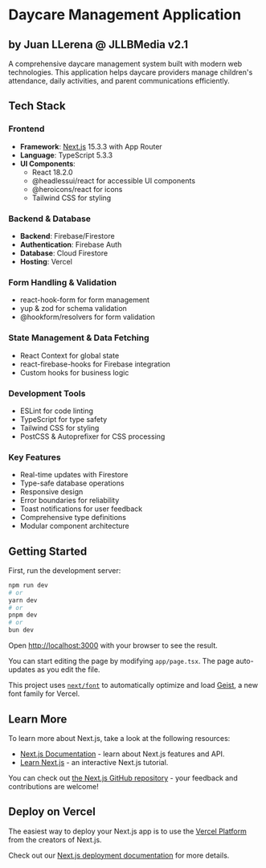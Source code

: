 # Daycare Management Application
## by Juan LLerena @ JLLBMedia v2.1

A comprehensive daycare management system built with modern web technologies. This application helps daycare providers manage children's attendance, daily activities, and parent communications efficiently.

## Tech Stack

### Frontend
- **Framework**: [Next.js](https://nextjs.org) 15.3.3 with App Router
- **Language**: TypeScript 5.3.3
- **UI Components**:
  - React 18.2.0
  - @headlessui/react for accessible UI components
  - @heroicons/react for icons
  - Tailwind CSS for styling

### Backend & Database
- **Backend**: Firebase/Firestore
- **Authentication**: Firebase Auth
- **Database**: Cloud Firestore
- **Hosting**: Vercel

### Form Handling & Validation
- react-hook-form for form management
- yup & zod for schema validation
- @hookform/resolvers for form validation

### State Management & Data Fetching
- React Context for global state
- react-firebase-hooks for Firebase integration
- Custom hooks for business logic

### Development Tools
- ESLint for code linting
- TypeScript for type safety
- Tailwind CSS for styling
- PostCSS & Autoprefixer for CSS processing

### Key Features
- Real-time updates with Firestore
- Type-safe database operations
- Responsive design
- Error boundaries for reliability
- Toast notifications for user feedback
- Comprehensive type definitions
- Modular component architecture

## Getting Started

First, run the development server:

```bash
npm run dev
# or
yarn dev
# or
pnpm dev
# or
bun dev
```

Open [http://localhost:3000](http://localhost:3000) with your browser to see the result.

You can start editing the page by modifying `app/page.tsx`. The page auto-updates as you edit the file.

This project uses [`next/font`](https://nextjs.org/docs/app/building-your-application/optimizing/fonts) to automatically optimize and load [Geist](https://vercel.com/font), a new font family for Vercel.

## Learn More

To learn more about Next.js, take a look at the following resources:

- [Next.js Documentation](https://nextjs.org/docs) - learn about Next.js features and API.
- [Learn Next.js](https://nextjs.org/learn) - an interactive Next.js tutorial.

You can check out [the Next.js GitHub repository](https://github.com/vercel/next.js) - your feedback and contributions are welcome!

## Deploy on Vercel

The easiest way to deploy your Next.js app is to use the [Vercel Platform](https://vercel.com/new?utm_medium=default-template&filter=next.js&utm_source=create-next-app&utm_campaign=create-next-app-readme) from the creators of Next.js.

Check out our [Next.js deployment documentation](https://nextjs.org/docs/app/building-your-application/deploying) for more details.
